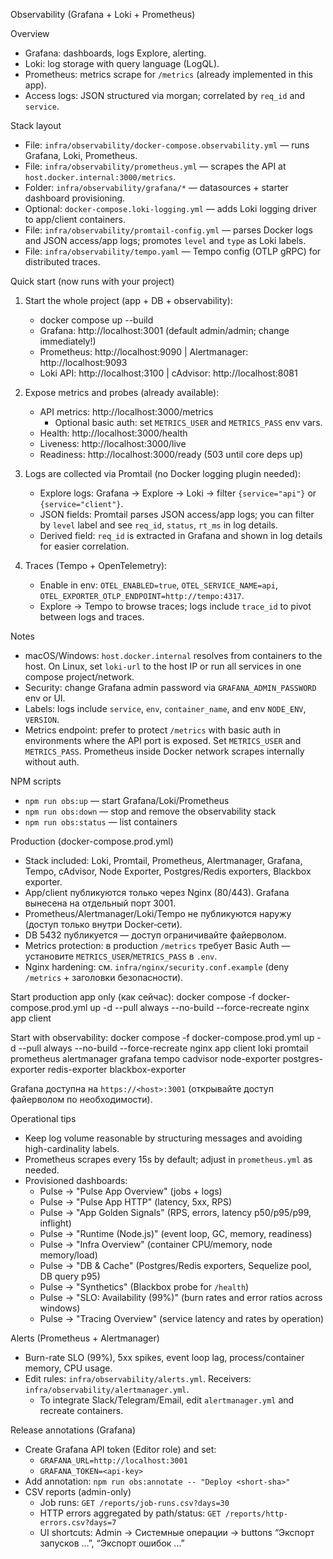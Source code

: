 Observability (Grafana + Loki + Prometheus)

Overview
- Grafana: dashboards, logs Explore, alerting.
- Loki: log storage with query language (LogQL).
- Prometheus: metrics scrape for `/metrics` (already implemented in this app).
 - Access logs: JSON structured via morgan; correlated by `req_id` and `service`.

Stack layout
- File: `infra/observability/docker-compose.observability.yml` — runs Grafana, Loki, Prometheus.
- File: `infra/observability/prometheus.yml` — scrapes the API at `host.docker.internal:3000/metrics`.
- Folder: `infra/observability/grafana/*` — datasources + starter dashboard provisioning.
- Optional: `docker-compose.loki-logging.yml` — adds Loki logging driver to app/client containers.
- File: `infra/observability/promtail-config.yml` — parses Docker logs and JSON access/app logs; promotes `level` and `type` as Loki labels.
 - File: `infra/observability/tempo.yaml` — Tempo config (OTLP gRPC) for distributed traces.

Quick start (now runs with your project)
1) Start the whole project (app + DB + observability):
   - docker compose up --build
   - Grafana: http://localhost:3001 (default admin/admin; change immediately!)
   - Prometheus: http://localhost:9090 | Alertmanager: http://localhost:9093
   - Loki API: http://localhost:3100 | cAdvisor: http://localhost:8081

2) Expose metrics and probes (already available):
   - API metrics: http://localhost:3000/metrics
     - Optional basic auth: set `METRICS_USER` and `METRICS_PASS` env vars.
   - Health: http://localhost:3000/health
   - Liveness: http://localhost:3000/live
   - Readiness: http://localhost:3000/ready (503 until core deps up)

3) Logs are collected via Promtail (no Docker logging plugin needed):
   - Explore logs: Grafana → Explore → Loki → filter `{service="api"}` or `{service="client"}`.
   - JSON fields: Promtail parses JSON access/app logs; you can filter by `level` label and see `req_id`, `status`, `rt_ms` in log details.
   - Derived field: `req_id` is extracted in Grafana and shown in log details for easier correlation.

4) Traces (Tempo + OpenTelemetry):
   - Enable in env: `OTEL_ENABLED=true`, `OTEL_SERVICE_NAME=api`, `OTEL_EXPORTER_OTLP_ENDPOINT=http://tempo:4317`.
   - Explore → Tempo to browse traces; logs include `trace_id` to pivot between logs and traces.

Notes
- macOS/Windows: `host.docker.internal` resolves from containers to the host. On Linux, set `loki-url` to the host IP or run all services in one compose project/network.
- Security: change Grafana admin password via `GRAFANA_ADMIN_PASSWORD` env or UI.
- Labels: logs include `service`, `env`, `container_name`, and env `NODE_ENV`, `VERSION`.
- Metrics endpoint: prefer to protect `/metrics` with basic auth in environments where the API port is exposed. Set `METRICS_USER` and `METRICS_PASS`. Prometheus inside Docker network scrapes internally without auth.

NPM scripts
- `npm run obs:up` — start Grafana/Loki/Prometheus
- `npm run obs:down` — stop and remove the observability stack
- `npm run obs:status` — list containers

Production (docker-compose.prod.yml)
- Stack included: Loki, Promtail, Prometheus, Alertmanager, Grafana, Tempo, cAdvisor, Node Exporter, Postgres/Redis exporters, Blackbox exporter.
- App/client публикуются только через Nginx (80/443). Grafana вынесена на отдельный порт 3001.
- Prometheus/Alertmanager/Loki/Tempo не публикуются наружу (доступ только внутри Docker‑сети).
- DB 5432 публикуется — доступ ограничивайте файерволом.
- Metrics protection: в production `/metrics` требует Basic Auth — установите `METRICS_USER`/`METRICS_PASS` в `.env`.
- Nginx hardening: см. `infra/nginx/security.conf.example` (deny `/metrics` + заголовки безопасности).

Start production app only (как сейчас):
  docker compose -f docker-compose.prod.yml up -d --pull always --no-build --force-recreate nginx app client

Start with observability:
  docker compose -f docker-compose.prod.yml up -d --pull always --no-build --force-recreate nginx app client loki promtail prometheus alertmanager grafana tempo cadvisor node-exporter postgres-exporter redis-exporter blackbox-exporter

Grafana доступна на `https://<host>:3001` (открывайте доступ файерволом по необходимости).

Operational tips
- Keep log volume reasonable by structuring messages and avoiding high-cardinality labels.
- Prometheus scrapes every 15s by default; adjust in `prometheus.yml` as needed.
- Provisioned dashboards:
  - Pulse → "Pulse App Overview" (jobs + logs)
  - Pulse → "Pulse App HTTP" (latency, 5xx, RPS)
  - Pulse → "App Golden Signals" (RPS, errors, latency p50/p95/p99, inflight)
  - Pulse → "Runtime (Node.js)" (event loop, GC, memory, readiness)
  - Pulse → "Infra Overview" (container CPU/memory, node memory/load)
  - Pulse → "DB & Cache" (Postgres/Redis exporters, Sequelize pool, DB query p95)
  - Pulse → "Synthetics" (Blackbox probe for `/health`)
  - Pulse → "SLO: Availability (99%)" (burn rates and error ratios across windows)
  - Pulse → "Tracing Overview" (service latency and rates by operation)

Alerts (Prometheus + Alertmanager)
- Burn-rate SLO (99%), 5xx spikes, event loop lag, process/container memory, CPU usage.
- Edit rules: `infra/observability/alerts.yml`. Receivers: `infra/observability/alertmanager.yml`.
  - To integrate Slack/Telegram/Email, edit `alertmanager.yml` and recreate containers.

Release annotations (Grafana)
- Create Grafana API token (Editor role) and set:
  - `GRAFANA_URL=http://localhost:3001`
  - `GRAFANA_TOKEN=<api-key>`
- Add annotation: `npm run obs:annotate -- "Deploy <short-sha>"`
- CSV reports (admin-only)
  - Job runs: `GET /reports/job-runs.csv?days=30`
  - HTTP errors aggregated by path/status: `GET /reports/http-errors.csv?days=7`
  - UI shortcuts: Admin → Системные операции → buttons “Экспорт запусков …”, “Экспорт ошибок …”
